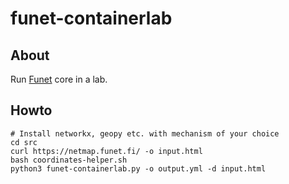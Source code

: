 # funet-containerlab

## About

Run [Funet](https://web.archive.org/web/20250114090246/https://netmap.funet.fi/) core in a lab.

## Howto

```
# Install networkx, geopy etc. with mechanism of your choice
cd src
curl https://netmap.funet.fi/ -o input.html
bash coordinates-helper.sh
python3 funet-containerlab.py -o output.yml -d input.html
```
